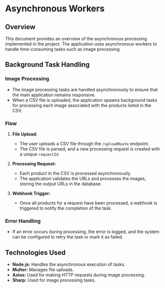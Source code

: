 # Asynchronous Workers

## Overview

This document provides an overview of the asynchronous processing implemented in the project. The application uses asynchronous workers to handle time-consuming tasks such as image processing.

## Background Task Handling

### Image Processing
- The image processing tasks are handled asynchronously to ensure that the main application remains responsive.
- When a CSV file is uploaded, the application spawns background tasks for processing each image associated with the products listed in the CSV.

### Flow

1. **File Upload:**
    - The user uploads a CSV file through the `/uploadRoute` endpoint.
    - The CSV file is parsed, and a new processing request is created with a unique `requestId`.

2. **Processing Request:**
    - Each product in the CSV is processed asynchronously.
    - The application validates the URLs and processes the images, storing the output URLs in the database.

3. **Webhook Trigger:**
    - Once all products for a request have been processed, a webhook is triggered to notify the completion of the task.

### Error Handling
- If an error occurs during processing, the error is logged, and the system can be configured to retry the task or mark it as failed.

## Technologies Used

- **Node.js:** Handles the asynchronous execution of tasks.
- **Multer:** Manages file uploads.
- **Axios:** Used for making HTTP requests during image processing.
- **Sharp:** Used for image processing tasks.